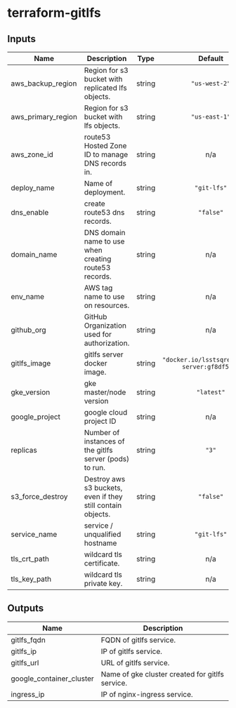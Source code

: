 # terraform-gitlfs

<!-- BEGINNING OF PRE-COMMIT-TERRAFORM DOCS HOOK -->
## Inputs

| Name | Description | Type | Default | Required |
|------|-------------|:----:|:-----:|:-----:|
| aws\_backup\_region | Region for s3 bucket with replicated lfs objects. | string | `"us-west-2"` | no |
| aws\_primary\_region | Region for s3 bucket with lfs objects. | string | `"us-east-1"` | no |
| aws\_zone\_id | route53 Hosted Zone ID to manage DNS records in. | string | n/a | yes |
| deploy\_name | Name of deployment. | string | `"git-lfs"` | no |
| dns\_enable | create route53 dns records. | string | `"false"` | no |
| domain\_name | DNS domain name to use when creating route53 records. | string | n/a | yes |
| env\_name | AWS tag name to use on resources. | string | n/a | yes |
| github\_org | GitHub Organization used for authorization. | string | n/a | yes |
| gitlfs\_image | gitlfs server docker image. | string | `"docker.io/lsstsqre/gitlfs-server:gf8df52a"` | no |
| gke\_version | gke master/node version | string | `"latest"` | no |
| google\_project | google cloud project ID | string | n/a | yes |
| replicas | Number of instances of the gitlfs server (pods) to run. | string | `"3"` | no |
| s3\_force\_destroy | Destroy aws s3 buckets, even if they still contain objects. | string | `"false"` | no |
| service\_name | service / unqualified hostname | string | `"git-lfs"` | no |
| tls\_crt\_path | wildcard tls certificate. | string | n/a | yes |
| tls\_key\_path | wildcard tls private key. | string | n/a | yes |

## Outputs

| Name | Description |
|------|-------------|
| gitlfs\_fqdn | FQDN of gitlfs service. |
| gitlfs\_ip | IP of gitlfs service. |
| gitlfs\_url | URL of gitlfs service. |
| google\_container\_cluster | Name of gke cluster created for gitlfs service. |
| ingress\_ip | IP of nginx-ingress service. |

<!-- END OF PRE-COMMIT-TERRAFORM DOCS HOOK -->
